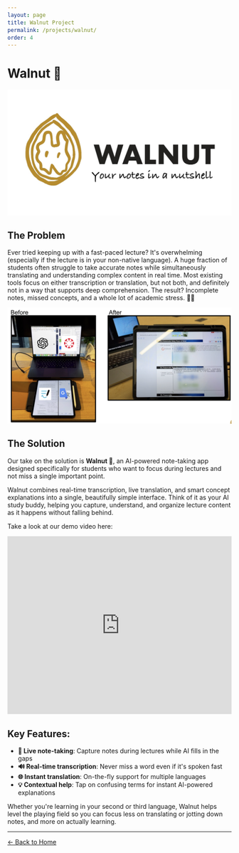 ```yaml
---
layout: page
title: Walnut Project
permalink: /projects/walnut/
order: 4
---
```


# Walnut 🌰

<div class="project-hero-image">
  <img src="/assets/img/projects/walnut/WALNUT_slogan.jpg" alt="Walnut Slogan" class="project-image">
</div>

## The Problem

Ever tried keeping up with a fast-paced lecture? It's overwhelming (especially if the lecture is in your non-native language). A huge fraction of students often struggle to take accurate notes while simultaneously translating and understanding complex content in real time. Most existing tools focus on either transcription or translation, but not both, and definitely not in a way that supports deep comprehension. The result? Incomplete notes, missed concepts, and a whole lot of academic stress. 😵‍💫

<div class="project-hero-image">
  <img src="/assets/img/projects/walnut/walnut_2.png" alt="Walnut Problem Illustration" class="project-image">
</div>

## The Solution

Our take on the solution is **Walnut 🌰**, an AI-powered note-taking app designed specifically for students who want to focus during lectures and not miss a single important point.

Walnut combines real-time transcription, live translation, and smart concept explanations into a single, beautifully simple interface. Think of it as your AI study buddy, helping you capture, understand, and organize lecture content as it happens without falling behind.

Take a look at our demo video here:

<div class="project-video">
  <iframe 
    width="100%" 
    height="400" 
    src="https://www.youtube.com/embed/1d2qI6n3ovA" 
    title="Walnut Project Demo" 
    frameborder="0" 
    allow="accelerometer; autoplay; clipboard-write; encrypted-media; gyroscope; picture-in-picture" 
    allowfullscreen>
  </iframe>
</div>

## Key Features:

- **📝 Live note-taking**: Capture notes during lectures while AI fills in the gaps
- **🔊 Real-time transcription**: Never miss a word even if it's spoken fast
- **🌐 Instant translation**: On-the-fly support for multiple languages
- **💡 Contextual help**: Tap on confusing terms for instant AI-powered explanations

Whether you're learning in your second or third language, Walnut helps level the playing field so you can focus less on translating or jotting down notes, and more on actually learning.

---

<a href="/" class="back-link">← Back to Home</a> 